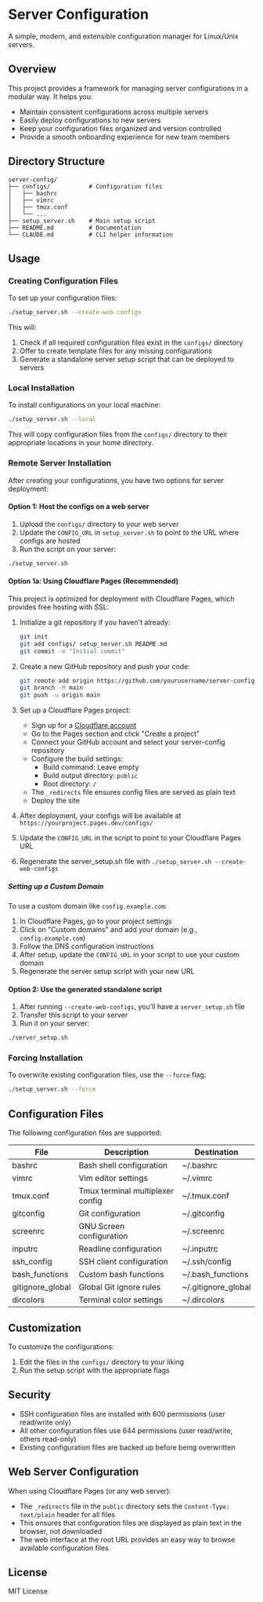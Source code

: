 # Server Configuration

A simple, modern, and extensible configuration manager for Linux/Unix servers.

## Overview

This project provides a framework for managing server configurations in a modular way. It helps you:

- Maintain consistent configurations across multiple servers
- Easily deploy configurations to new servers
- Keep your configuration files organized and version controlled
- Provide a smooth onboarding experience for new team members

## Directory Structure

```
server-config/
├── configs/           # Configuration files
│   ├── bashrc
│   ├── vimrc
│   ├── tmux.conf
│   └── ...
├── setup_server.sh    # Main setup script
├── README.md          # Documentation
└── CLAUDE.md          # CLI helper information
```

## Usage

### Creating Configuration Files

To set up your configuration files:

```bash
./setup_server.sh --create-web-configs
```

This will:
1. Check if all required configuration files exist in the `configs/` directory
2. Offer to create template files for any missing configurations
3. Generate a standalone server setup script that can be deployed to servers

### Local Installation

To install configurations on your local machine:

```bash
./setup_server.sh --local
```

This will copy configuration files from the `configs/` directory to their appropriate locations in your home directory.

### Remote Server Installation

After creating your configurations, you have two options for server deployment:

#### Option 1: Host the configs on a web server

1. Upload the `configs/` directory to your web server
2. Update the `CONFIG_URL` in `setup_server.sh` to point to the URL where configs are hosted
3. Run the script on your server:

```bash
./setup_server.sh
```

#### Option 1a: Using Cloudflare Pages (Recommended)

This project is optimized for deployment with Cloudflare Pages, which provides free hosting with SSL:

1. Initialize a git repository if you haven't already:
   ```bash
   git init
   git add configs/ setup_server.sh README.md
   git commit -m "Initial commit"
   ```

2. Create a new GitHub repository and push your code:
   ```bash
   git remote add origin https://github.com/yourusername/server-config.git
   git branch -M main
   git push -u origin main
   ```

3. Set up a Cloudflare Pages project:
   - Sign up for a [Cloudflare account](https://dash.cloudflare.com/sign-up)
   - Go to the Pages section and click "Create a project"
   - Connect your GitHub account and select your server-config repository
   - Configure the build settings:
     - Build command: Leave empty
     - Build output directory: `public`
     - Root directory: `/`
   - The `_redirects` file ensures config files are served as plain text
   - Deploy the site

4. After deployment, your configs will be available at `https://yourproject.pages.dev/configs/`
5. Update the `CONFIG_URL` in the script to point to your Cloudflare Pages URL
6. Regenerate the server_setup.sh file with `./setup_server.sh --create-web-configs`

##### Setting up a Custom Domain

To use a custom domain like `config.example.com`:

1. In Cloudflare Pages, go to your project settings
2. Click on "Custom domains" and add your domain (e.g., `config.example.com`)
3. Follow the DNS configuration instructions
4. After setup, update the `CONFIG_URL` in your script to use your custom domain
5. Regenerate the server setup script with your new URL

#### Option 2: Use the generated standalone script

1. After running `--create-web-configs`, you'll have a `server_setup.sh` file
2. Transfer this script to your server
3. Run it on your server:

```bash
./server_setup.sh
```

### Forcing Installation

To overwrite existing configuration files, use the `--force` flag:

```bash
./setup_server.sh --force
```

## Configuration Files

The following configuration files are supported:

| File | Description | Destination |
|------|-------------|------------|
| bashrc | Bash shell configuration | ~/.bashrc |
| vimrc | Vim editor settings | ~/.vimrc |
| tmux.conf | Tmux terminal multiplexer config | ~/.tmux.conf |
| gitconfig | Git configuration | ~/.gitconfig |
| screenrc | GNU Screen configuration | ~/.screenrc |
| inputrc | Readline configuration | ~/.inputrc |
| ssh_config | SSH client configuration | ~/.ssh/config |
| bash_functions | Custom bash functions | ~/.bash_functions |
| gitignore_global | Global Git ignore rules | ~/.gitignore_global |
| dircolors | Terminal color settings | ~/.dircolors |

## Customization

To customize the configurations:

1. Edit the files in the `configs/` directory to your liking
2. Run the setup script with the appropriate flags

## Security

- SSH configuration files are installed with 600 permissions (user read/write only)
- All other configuration files use 644 permissions (user read/write, others read-only)
- Existing configuration files are backed up before being overwritten

## Web Server Configuration

When using Cloudflare Pages (or any web server):

- The `_redirects` file in the `public` directory sets the `Content-Type: text/plain` header for all files
- This ensures that configuration files are displayed as plain text in the browser, not downloaded
- The web interface at the root URL provides an easy way to browse available configuration files

## License

MIT License